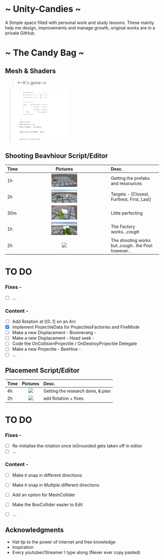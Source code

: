 ~ Unity-Candies ~
===================================
A Simple space filled with personal work and study lessons.
These mainly help me design, improvements and manage growth,
original works are in a private GitHub.

~ The Candy Bag ~
===================================


## Mesh & Shaders
> <--It's gone-->
<img src="Images/MeshFormula.PNG" width="40%">

## Shooting Beavhiour Script/Editor

| Time |                    Pictures                    | Desc.                                                |
| :--- | :--------------------------------------------: | :--------------------------------------------------- |
| 1h   |    <img src="Images/Start.gif" width="30%">    | Getting the prefabs and ressources                   |
| 2h   |   <img src="Images/Closest.gif" width="30%">   | Targets - [Closest, Furthest, First, Last]           |
| 30m  | <img src="Images/Obstruction.gif" width="30%"> | Little perfecting                                    |
| 1h   |  <img src="Images/Turret_v0.gif" width="30%">  | The Factory works...*cough*                          |
| 2h   |  <img src="Images/Shooting.gif" width="30%">   | The shooting works but..*cough*.. the Pool however.. |

# TO DO
### Fixes -
- [ ] ...
### Content -
- [ ] Add Rotation at t[0..1] on an Arc
- [x] Implement ProjectileData for ProjectilesFactories and FireMode
- [ ] Make a new Displacement - Boomerang -
- [ ] Make a new Displacement - Head seek -
- [ ] Code the OnCollisionProjectile / OnDestroyProjectile Delegate
- [ ] Make a new Projectile - BeeHive -
- [ ] ...

## Placement Script/Editor

| Time |                      Pictures                    | Desc.                                                |
| :--- |   :--------------------------------------------: | :--------------------------------------------------- |
| 4h   |<img src="Images/Placementv0.5-1.gif" width="30%">| Getting the research done, & plan                    |
| 2h   |<img src="Images/Placementv0.5-2.gif" width="30%">| add Rotation + fixes                                 |

# TO DO
### Fixes -
- [ ] Re-initialise the rotation once isGrounded gets taken off in editor
- [ ] ...
### Content -
- [ ] Make it snap in different directions
- [ ] Make it snap in *Multiple* different directions
- [ ] Add an option for MeshCollider
- [ ] Make the BoxCollider easier to Edit
- [ ] ...







## Acknowledgments
* Hat tip to the power of internet and free knowledge
* Inspiration
* Every youtuber/Streamer I type along (Never ever copy pasted)